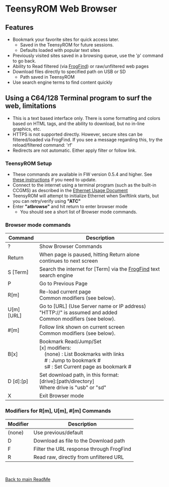 # TeensyROM Web Browser

## Features
* Bookmark your favorite sites for quick access later.
  * Saved in the TeensyROM for future sessions. 
  * Defaults loaded with popular text sites
* Previously visited sites saved in a browsing queue, use the 'p' command to go back.
* Ability to Read filtered (via [FrogFind](http://www.frogfind.com/)) or raw/unfiltered web pages
* Download files directly to specified path on USB or SD 
  * Path saved in TeensyROM
* Use search engine terms to find content quickly

## Using a C64/128 Terminal program to surf the web, limitations
* This is a text based interface only.  There is some formatting and colors based on HTML tags, and the ability to download, but no in-line graphics, etc. 
* HTTPS is not supported directly.  However, secure sites can be filtered/loaded via FrogFind.  If you see a message regarding this, try the reload/filtered command: 'rf'
* Redirects are not automatic. Either apply filter or follow link.

### TeensyROM Setup
* These commands are available in FW version 0.5.4 and higher. See [these instructions](General_Usage.md#firmware-updates) if you need to update.
* Connect to the internet using a terminal program (such as the built-in CCGMS) as described in the [Ethernet Usage Document](Ethernet_Usage.md)
* TeensyROM will attempt to initialize Ethernet when Swiftlink starts, but you can retry/verify using **"ATC"**
* Enter **"atbrowse"** and hit return to enter browser mode
  * You should see a short list of Browser mode commands.
    
### Browser mode commands
| Command | Description |
|--|--|
| ? | Show Browser Commands |
| Return | When page is paused, hitting Return alone continues to next screen |
| S [Term] | Search the internet for [Term] via the [FrogFind](http://frogfind.com/about.php) text search engine |
| P | Go to Previous Page |
| R[m] | Re-load current page<br>Common modifiers (see below). |
| U[m] [URL]| Go to [URL] (Use Server name or IP address)<br>"HTTP://" is assumed and added<br>Common modifiers (see below). |
| #[m] | Follow link shown on current screen<br>Common modifiers (see below). |
| B[x] | Bookmark Read/Jump/Set<br>[x] modifiers:<br>&ensp;&ensp;(none) : List Bookmarks with links<br>&ensp;&ensp;#  :  Jump to bookmark #<br>&ensp;&ensp;s# : Set Current page as bookmark # |
| D [d]:[p] | Set download path, in this format:<br>[drive]:[path/directory] <br>Where drive is "usb" or "sd"  |
| X | Exit Browser mode |


### Modifiers for R[m], U[m], #[m] Commands
| Modifier | Description |
|--|--|
| (none) | Use previous/default |
| D | Download as file to the Download path |
| F | Filter the URL response through FrogFind |
| R | Read raw, directly from unfiltered URL |

 <br>

[Back to main ReadMe](/README.md)
 
